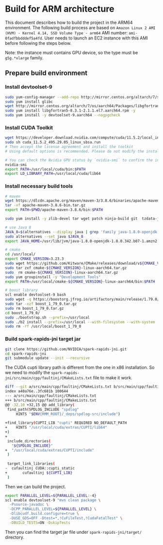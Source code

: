 # Build for ARM architecture

This document describes how to build the project in the ARM64 environment.
The following build process are based on `Amazon Linux 2 AMI (HVM) - Kernel 4.14, SSD Volume Type - arm64`
AMI number: `ami-0fadfbbdddef5a4fd`.
User needs to launch an EC2 instance with this AMI before following the steps below.

Note: the instance must contains GPU device, so the type must be `g5g.*xlarge` family.

## Prepare build environment

### Install devtoolset-9
```bash
sudo yum-config-manager --add-repo http://mirror.centos.org/altarch/7/sclo/aarch64/rh/
sudo yum install glibc
wget http://mirror.centos.org/altarch/7/os/aarch64/Packages/libgfortran5-8.3.1-2.1.1.el7.aarch64.rpm
sudo yum install libgfortran5-8.3.1-2.1.1.el7.aarch64.rpm -y
sudo yum install -y devtoolset-9.aarch64 --nogpgcheck
```

### Install CUDA Toolkit
```bash
wget https://developer.download.nvidia.com/compute/cuda/11.5.2/local_installers/cuda_11.5.2_495.29.05_linux_sbsa.run
sudo sh cuda_11.5.2_495.29.05_linux_sbsa.run
# Then accept the license agreement and install the toolkit
# Using default options is recommended. Please do not modify the installation path.

# You can check the Nvidia GPU status by `nvidia-smi` to confirm the installation
nvidia-smi
export PATH=/usr/local/cuda/bin:$PATH
export LD_LIBRARY_PATH=/usr/local/cuda/lib64
```

### Install necessary build tools
```bash
# maven
wget https://dlcdn.apache.org/maven/maven-3/3.8.6/binaries/apache-maven-3.8.6-bin.tar.gz
tar -xf apache-maven-3.8.6-bin.tar.gz
export PATH=$PWD/apache-maven-3.8.6/bin:$PATH

sudo yum install -y zlib-devel tar wget patch ninja-build git  tzdata-java java-1.8.0-openjdk-devel

# use Java 8
JAVA_8=$(alternatives --display java | grep 'family java-1.8.0-openjdk' | cut -d' ' -f1)
sudo alternatives --set java $JAVA_8
export JAVA_HOME=/usr/lib/jvm/java-1.8.0-openjdk-1.8.0.342.b07-1.amzn2.0.1.aarch64

# cmake
cd /usr/local/
export CMAKE_VERSION=3.23.3
sudo wget https://github.com/Kitware/CMake/releases/download/v${CMAKE_VERSION}/cmake-${CMAKE_VERSION}-linux-aarch64.tar.gz
sudo tar zxf cmake-${CMAKE_VERSION}-linux-aarch64.tar.gz
sudo  rm cmake-${CMAKE_VERSION}-linux-aarch64.tar.gz
sudo yum groupinstall -y "Development Tools"
export PATH=/usr/local/cmake-${CMAKE_VERSION}-linux-aarch64/bin:$PATH

# boost library
scl enable devtoolset-9 bash
sudo wget -q https://boostorg.jfrog.io/artifactory/main/release/1.79.0/source/boost_1_79_0.tar.gz
sudo tar -xzf boost_1_79_0.tar.gz
sudo rm boost_1_79_0.tar.gz
cd boost_1_79_0/
sudo ./bootstrap.sh --prefix=/usr/local
sudo ./b2 install --prefix=/usr/local --with-filesystem --with-system
sudo rm -rf /usr/local/boost_1_79_0
```

### Build spark-rapids-jni target jar
```bash
git clone https://github.com/NVIDIA/spark-rapids-jni.git
cd spark-rapids-jni
git submodule update --init --recursive
```
The CUDA cupti library path is different from the one in x86 installation. So we need to modify the 
`spark-rapids-jni/src/main/cpp/faultinj/CMakeLists.txt` file to make it work.
```bash
diff --git a/src/main/cpp/faultinj/CMakeLists.txt b/src/main/cpp/faultinj/CMakeLists.txt
index a40a76e..3fc681b 100644
--- a/src/main/cpp/faultinj/CMakeLists.txt
+++ b/src/main/cpp/faultinj/CMakeLists.txt
@@ -32,10 +32,15 @@ add_library(
 find_path(SPDLOG_INCLUDE "spdlog"
     HINTS "$ENV{RMM_ROOT}/_deps/spdlog-src/include")
 
+find_library(CUPTI_LIB "cupti" REQUIRED NO_DEFAULT_PATH
+    HINTS "/usr/local/cuda/extras/CUPTI/lib64"
+)
+
 include_directories(
   "${SPDLOG_INCLUDE}"
+  "/usr/local/cuda/extras/CUPTI/include"
 )
 
 target_link_libraries(
-  cufaultinj CUDA::cupti_static
+       cufaultinj ${CUPTI_LIB}
 )
```
Then we can build the project.
```bash
export PARALLEL_LEVEL=${PARALLEL_LEVEL:-4}
scl enable devtoolset-9 "mvn clean package \
  -Psource-javadoc \
  -DCPP_PARALLEL_LEVEL=${PARALLEL_LEVEL} \
  -Dlibcudf.build.configure=true \
  -DUSE_GDS=OFF -Dtest=*,!CuFileTest,!CudaFatalTest" \
  -DBUILD_TESTS=ON -DskipTests
```

Then you can find the target jar file under `spark-rapids-jni/target/` directory.
